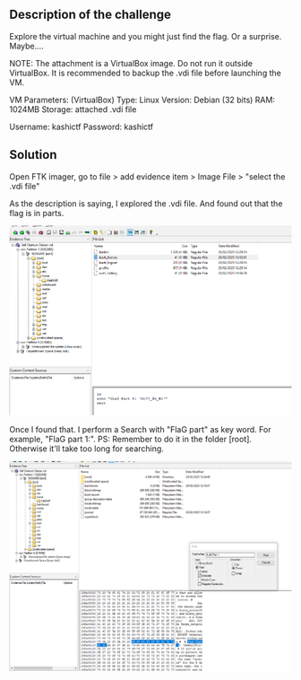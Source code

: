 ## Description of the challenge

Explore the virtual machine and you might just find the flag. Or a surprise. Maybe....

NOTE: The attachment is a VirtualBox image. Do not run it outside VirtualBox. It is recommended to backup the .vdi file before launching the VM.

VM Parameters: (VirtualBox)
Type: Linux
Version: Debian (32 bits)
RAM: 1024MB
Storage: attached .vdi file

Username: kashictf
Password: kashictf

## Solution

Open FTK imager, go to file > add evidence item > Image File > "select the .vdi file"  

As the description is saying, I explored the .vdi file. And found out that the flag is in parts.

![alt text](image.png)

Once I found that. I perform a Search with "FlaG part" as key word. For example, "FlaG part 1:". 
PS: Remember to do it in the folder [root]. Otherwise it'll take too long for searching.

![alt text](image_1.png)